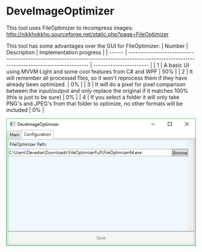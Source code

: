 # DeveImageOptimizer
This tool uses FileOptimizer to recompress images: http://nikkhokkho.sourceforge.net/static.php?page=FileOptimizer

This tool has some advantages over the GUI for FileOptimizer:
| Number | Description                                                                                                                                 | Implementation progress |
| ------ | ------------------------------------------------------------------------------------------------------------------------------------------- | ----------------------- |
| 1      | A basic UI using MVVM Light and some cool features from C# and WPF                                                                          | 50%                     |
| 2      | It will remember all processed files, so it won't reprocess them if they have already been optimized.                                       | 0%                      |
| 3      | It will do a pixel for pixel comparison between the input/output and only replace the original if it matches 100% (this is just to be sure) | 0%                      |
| 4      | If you select a folder it will only take PNG's and JPEG's from that folder to optimize, no other formats will be included                   | 0%                      |

![Screenshot](Screenshot.png)
